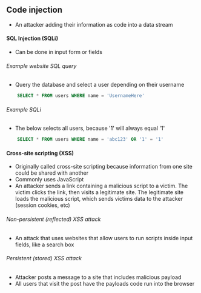 ## Code injection
- An attacker adding their information as code into a data stream
#### SQL Injection (SQLi)
- Can be done in input form or fields
###### Example website SQL query
- Query the database and select a user depending on their username
```SQL
	SELECT * FROM users WHERE name = 'UsernameHere'
```
###### Example SQLi
- The below selects all users, because '1' will always equal '1'
```SQL
	SELECT * FROM users WHERE name = 'abc123' OR '1' = '1'
```
#### Cross-site scripting (XSS)
- Originally called cross-site scripting because information from one site could be shared with another
- Commonly uses JavaScript
- An attacker sends a link containing a malicious script to a victim. The victim clicks the link, then visits a legitimate site. The legitimate site loads the malicious script, which sends victims data to the attacker (session cookies, etc)
###### Non-persistent (reflected) XSS attack
- An attack that uses websites that allow users to run scripts inside input fields, like a search box
###### Persistent (stored) XSS attack
- Attacker posts a message to a site that includes malicious payload
- All users that visit the post have the payloads code run into the browser